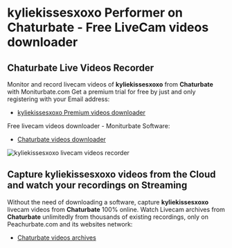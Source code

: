# kyliekissesxoxo Performer on Chaturbate - Free LiveCam videos downloader

## Chaturbate Live Videos Recorder

Monitor and record livecam videos of **kyliekissesxoxo** from **Chaturbate** with Moniturbate.com
Get a premium trial for free by just and only registering with your Email address:
* [kyliekissesxoxo Premium videos downloader](https://moniturbate.com/request-demo-licence-key.html)

Free livecam videos downloader - Moniturbate Software:
* [Chaturbate videos downloader](https://moniturbate.com/moniturbate-download-software.html)

![kyliekissesxoxo livecam videos recorder](https://peachurnet.com/templates/moniturbate-software.png)


## Capture kyliekissesxoxo videos from the Cloud and watch your recordings on Streaming

Without the need of downloading a software, capture **kyliekissesxoxo** livecam videos from **Chaturbate** 100% online.
Watch Livecam archives from **Chaturbate** unlimitedly from thousands of existing recordings, only on Peachurbate.com and its websites network:
* [Chaturbate videos archives](https://peachurnet.com/)